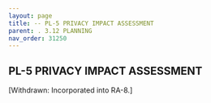 ```yaml
---
layout: page
title: -- PL-5 PRIVACY IMPACT ASSESSMENT 
parent: . 3.12 PLANNING 
nav_order: 31250 
---
```


## PL-5 PRIVACY IMPACT ASSESSMENT

[Withdrawn: Incorporated into RA-8.]

